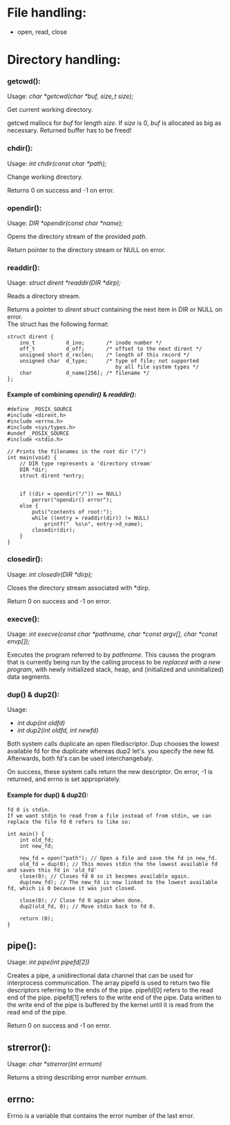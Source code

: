 # File handling:
- open, read, close

# Directory handling:
### getcwd():
Usage: _char *getcwd(char *buf, size_t size);_

Get current working directory.

getcwd mallocs for _buf_ for length _size_. If _size_ is 0, _buf_ is allocated as big as necessary. Returned buffer has to be freed!

### chdir():
Usage: _int chdir(const char *path);_

Change working directory.

Returns 0 on success and -1 on error.

### opendir():
Usage: _DIR *opendir(const char *name);_

Opens the directory stream of the provided _path_.

Return pointer to the directory stream or NULL on error.

### readdir():
Usage: _struct dirent *readdir(DIR *dirp);_

Reads a directory stream.

Returns a pointer to _dirent struct_ containing the next item in DIR or NULL on error.	 
The struct has the following format:
```
struct dirent {
    ino_t          d_ino;       /* inode number */
    off_t          d_off;       /* offset to the next dirent */
    unsigned short d_reclen;    /* length of this record */
    unsigned char  d_type;      /* type of file; not supported
                                   by all file system types */
    char           d_name[256]; /* filename */
};
```

#### Example of combining _opendir()_ & _readdir()_:
```
#define _POSIX_SOURCE
#include <dirent.h>
#include <errno.h>
#include <sys/types.h>
#undef _POSIX_SOURCE
#include <stdio.h>

// Prints the filenames in the root dir ("/")
int main(void) {
	// DIR type represents a 'directory stream'
	DIR *dir;
	struct dirent *entry;


	if ((dir = opendir("/")) == NULL)
		perror("opendir() error");
	else {
		puts("contents of root:");
		while ((entry = readdir(dir)) != NULL)
			printf("  %s\n", entry->d_name);
		closedir(dir);
	}
}
```

### closedir():
Usage: _int closedir(DIR *dirp);_

Closes the directory stream associated with \*dirp.

Return 0 on success and -1 on error.

### execve():
Usage: _int execve(const char *pathname, char *const argv[], char *const envp[]);_

Executes the program referred to by _pathname_.  This causes
the program that is currently being run by the calling process to be
*replaced with a new program*, with newly initialized stack, heap, and
(initialized and uninitialized) data segments.

### dup() & dup2():
Usage:
- _int dup(int oldfd)_
- _int dup2(int oldfd, int newfd)_

Both system calls duplicate an open filediscriptor. 
Dup chooses the lowest available fd for the duplicate whereas dup2 let's. you specify the new fd. 
Afterwards, both fd's can be used interchangebaly. 

On success, these system calls return the new descriptor. On error, -1 is returned, and errno is set appropriately. 

#### Example for dup() & dup2():
```
fd 0 is stdin.
If we want stdin to read from a file instead of from stdin, we can replace the file fd 0 refers to like so:

int main() {
	int old_fd;
	int new_fd;

	new_fd = open("path"); // Open a file and save the fd in new_fd.
	old_fd = dup(0); // This moves stdin the the lowest available fd and saves this fd in 'old_fd'
	close(0); // Closes fd 0 so it becomes available again.
	dup(new_fd); // The new_fd is now linked to the lowest available fd, which is 0 because it was just closed. 
	
	close(0); // Close fd 0 again when done.
	dup2(old_fd, 0); // Move stdin back to fd 0.

	return (0);
}
```

## pipe():
Usage: _int pipe(int pipefd[2])_

Creates a pipe, a unidirectional data channel that can be used for interprocess communication. The array pipefd is used to return two file descriptors referring to the ends of the pipe. pipefd[0] refers to the read end of the pipe. pipefd[1] refers to the write end of the pipe. Data written to the write end of the pipe is buffered by the kernel until it is read from the read end of the pipe.

Return 0 on success and -1 on error.

## strerror():
Usage: _char *strerror(int errnum)_

Returns a string describing error number _errnum_.

## errno:
Errno is a variable that contains the error number of the last error.
